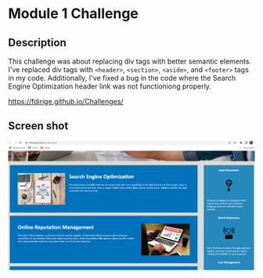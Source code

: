 # Module 1 Challenge

## Description

This challenge was about replacing div tags with better semantic elements. I've replaced div tags with `<header>`, `<section>`, `<aside>`, and `<footer>` tags in my code. Additionally, I've fixed a bug in the code where the Search Engine Optimization header link was not functioniong properly. 

https://fdirige.github.io/Challenges/

## Screen shot

![Screen shot of website](./assets/Screen%20shot.PNG)
